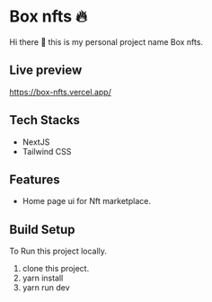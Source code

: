 # Box nfts :fire:

Hi there 👋 this is my personal project name Box nfts.

## Live preview

https://box-nfts.vercel.app/

## Tech Stacks

- NextJS
- Tailwind CSS

## Features

- Home page ui for Nft marketplace.

## Build Setup

To Run this project locally.

1. clone this project.
2. yarn install
3. yarn run dev
